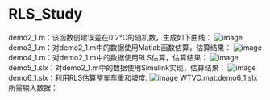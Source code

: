 # RLS_Study
demo2_1.m：该函数创建误差在0.2℃的随机数，生成如下曲线：
![image](https://user-images.githubusercontent.com/68593170/179797224-59e88bff-8754-4b3c-9007-d929ca5eeded.png)
demo3_1.m：对demo2_1.m中的数据使用Matlab函数估算，估算结果：
![image](https://user-images.githubusercontent.com/68593170/179797380-727eb2cb-8446-471f-95f5-5746530f95e2.png)
demo4_1.m：对demo2_1.m中的数据使用RLS估算，估算结果：
![image](https://user-images.githubusercontent.com/68593170/179797552-f5c0a0be-8d4e-4659-ad3b-67fb6de454ac.png)
demo5_1.slx：对demo2_1.m中的数据使用Simulink实现，估算结果：
![image](https://user-images.githubusercontent.com/68593170/179797655-33d36de1-a697-4559-a502-f3099ae413d7.png)
demo6_1.slx：利用RLS估算整车车重和坡度:
![image](https://user-images.githubusercontent.com/68593170/179797913-3433dc41-a602-426a-acce-037855d0e66e.png)
WTVC.mat:demo6_1.slx所需输入数据；
